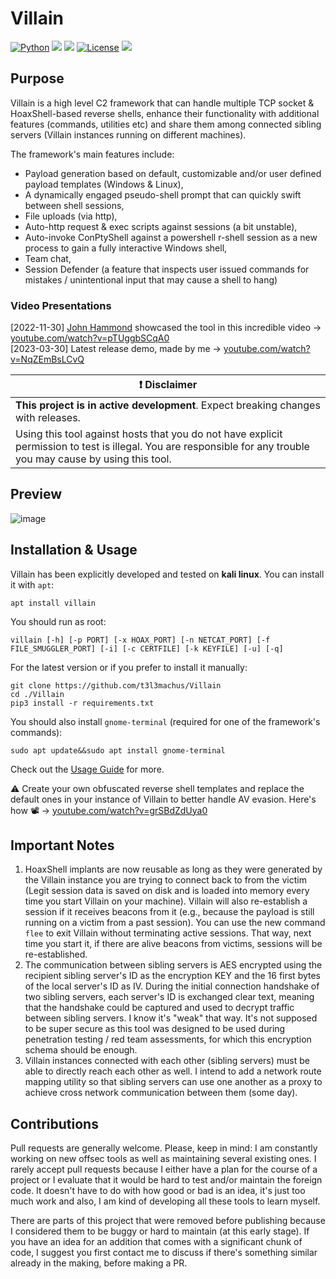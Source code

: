 # Villain
[![Python](https://img.shields.io/badge/Python-%E2%89%A5%203.6-yellow.svg)](https://www.python.org/) 
<img src="https://img.shields.io/badge/PowerShell-%E2%89%A5%20v3.0-blue">
<img src="https://img.shields.io/badge/Developed%20on-kali%20linux-blueviolet">
[![License](https://img.shields.io/badge/License-CC%20Attr--NonCommercial%204.0-red)](https://github.com/t3l3machus/Villain/blob/main/LICENSE.md)
<img src="https://img.shields.io/badge/Maintained%3F-Yes-96c40f">

## Purpose
Villain is a high level C2 framework that can handle multiple TCP socket & HoaxShell-based reverse shells, enhance their functionality with additional features (commands, utilities etc) and share them among connected sibling servers (Villain instances running on different machines).  

The framework's main features include:
 - Payload generation based on default, customizable and/or user defined payload templates (Windows & Linux),
 - A dynamically engaged pseudo-shell prompt that can quickly swift between shell sessions,
 - File uploads (via http),
 - Auto-http request & exec scripts against sessions (a bit unstable),
 - Auto-invoke ConPtyShell against a powershell r-shell session as a new process to gain a fully interactive Windows shell,
 - Team chat,
 - Session Defender (a feature that inspects user issued commands for mistakes / unintentional input that may cause a shell to hang)
   

### Video Presentations
[2022-11-30] [John Hammond](https://github.com/JohnHammond) showcased the tool in this incredible video -> [youtube.com/watch?v=pTUggbSCqA0](https://www.youtube.com/watch?v=pTUggbSCqA0)  
[2023-03-30] Latest release demo, made by me -> [youtube.com/watch?v=NqZEmBsLCvQ](https://www.youtube.com/watch?v=HR1KM8wrSV8)  


| :exclamation:  **Disclaimer**  |
|---------------------------------|
| **This project is in active development**. Expect breaking changes with releases. |
| Using this tool against hosts that you do not have explicit permission to test is illegal. You are responsible for any trouble you may cause by using this tool. |

## Preview
![image](https://user-images.githubusercontent.com/75489922/228979419-340918d4-3c04-48b6-913a-91aaf8756ff6.png)  


## Installation & Usage
Villain has been explicitly developed and tested on **kali linux**. You can install it with `apt`:
```
apt install villain
```
You should run as root:
```
villain [-h] [-p PORT] [-x HOAX_PORT] [-n NETCAT_PORT] [-f FILE_SMUGGLER_PORT] [-i] [-c CERTFILE] [-k KEYFILE] [-u] [-q] 
```

For the latest version or if you prefer to install it manually:
```
git clone https://github.com/t3l3machus/Villain
cd ./Villain
pip3 install -r requirements.txt
```
You should also install `gnome-terminal` (required for one of the framework's commands):
```
sudo apt update&&sudo apt install gnome-terminal
```
Check out the [Usage Guide](https://github.com/t3l3machus/Villain/blob/main/Usage_Guide.md) for more.  

:warning: Create your own obfuscated reverse shell templates and replace the default ones in your instance of Villain to better handle AV evasion. Here's how 📽️ -> [youtube.com/watch?v=grSBdZdUya0](https://www.youtube.com/watch?v=grSBdZdUya0)

## Important Notes
1. HoaxShell implants are now reusable as long as they were generated by the Villain instance you are trying to connect back to from the victim (Legit session data is saved on disk and is loaded into memory every time you start Villain on your machine). Villain will also re-establish a session if it receives beacons from it (e.g., because the payload is still running on a victim from a past session). You can use the new command `flee` to exit Villain without terminating active sessions. That way, next time you start it, if there are alive beacons from victims, sessions will be re-established.
2. The communication between sibling servers is AES encrypted using the recipient sibling server's ID as the encryption KEY and the 16 first bytes of the local server's ID as IV. During the initial connection handshake of two sibling servers, each server's ID is exchanged clear text, meaning that the handshake could be captured and used to decrypt traffic between sibling servers. I know it's "weak" that way. It's not supposed to be super secure as this tool was designed to be used during penetration testing / red team assessments, for which this encryption schema should be enough.
3. Villain instances connected with each other (sibling servers) must be able to directly reach each other as well. I intend to add a network route mapping utility so that sibling servers can use one another as a proxy to achieve cross network communication between them (some day).

## Contributions
Pull requests are generally welcome. Please, keep in mind: I am constantly working on new offsec tools as well as maintaining several existing ones. I rarely accept pull requests because I either have a plan for the course of a project or I evaluate that it would be hard to test and/or maintain the foreign code. It doesn't have to do with how good or bad is an idea, it's just too much work and also, I am kind of developing all these tools to learn myself.

There are parts of this project that were removed before publishing because I considered them to be buggy or hard to maintain (at this early stage).
If you have an idea for an addition that comes with a significant chunk of code, I suggest you first contact me to discuss if there's something similar already in the making, before making a PR. 
